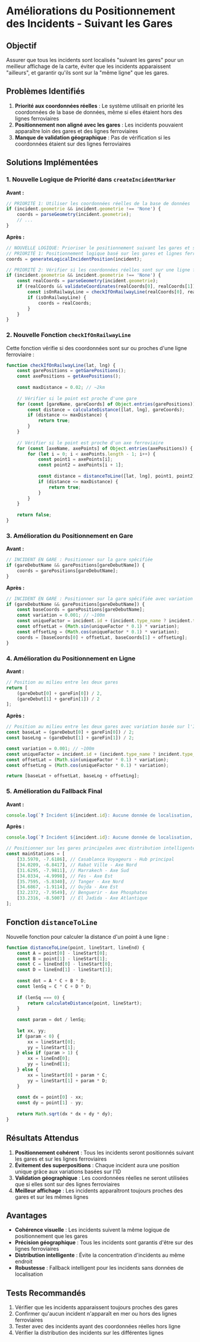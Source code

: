 # Améliorations du Positionnement des Incidents - Suivant les Gares

## Objectif
Assurer que tous les incidents sont localisés "suivant les gares" pour un meilleur affichage de la carte, éviter que les incidents apparaissent "ailleurs", et garantir qu'ils sont sur la "même ligne" que les gares.

## Problèmes Identifiés
1. **Priorité aux coordonnées réelles** : Le système utilisait en priorité les coordonnées de la base de données, même si elles étaient hors des lignes ferroviaires
2. **Positionnement non aligné avec les gares** : Les incidents pouvaient apparaître loin des gares et des lignes ferroviaires
3. **Manque de validation géographique** : Pas de vérification si les coordonnées étaient sur des lignes ferroviaires

## Solutions Implémentées

### 1. Nouvelle Logique de Priorité dans `createIncidentMarker`

**Avant :**
```javascript
// PRIORITÉ 1: Utiliser les coordonnées réelles de la base de données
if (incident.geometrie && incident.geometrie !== 'None') {
    coords = parseGeometry(incident.geometrie);
    // ...
}
```

**Après :**
```javascript
// NOUVELLE LOGIQUE: Prioriser le positionnement suivant les gares et sur les lignes ferroviaires
// PRIORITÉ 1: Positionnement logique basé sur les gares et lignes ferroviaires
coords = generateLogicalIncidentPosition(incident);

// PRIORITÉ 2: Vérifier si les coordonnées réelles sont sur une ligne ferroviaire
if (incident.geometrie && incident.geometrie !== 'None') {
    const realCoords = parseGeometry(incident.geometrie);
    if (realCoords && validateCoordinates(realCoords[0], realCoords[1])) {
        const isOnRailwayLine = checkIfOnRailwayLine(realCoords[0], realCoords[1]);
        if (isOnRailwayLine) {
            coords = realCoords;
        }
    }
}
```

### 2. Nouvelle Fonction `checkIfOnRailwayLine`

Cette fonction vérifie si des coordonnées sont sur ou proches d'une ligne ferroviaire :

```javascript
function checkIfOnRailwayLine(lat, lng) {
    const garePositions = getGarePositions();
    const axePositions = getAxePositions();
    
    const maxDistance = 0.02; // ~2km
    
    // Vérifier si le point est proche d'une gare
    for (const [gareName, gareCoords] of Object.entries(garePositions)) {
        const distance = calculateDistance([lat, lng], gareCoords);
        if (distance <= maxDistance) {
            return true;
        }
    }
    
    // Vérifier si le point est proche d'un axe ferroviaire
    for (const [axeName, axePoints] of Object.entries(axePositions)) {
        for (let i = 0; i < axePoints.length - 1; i++) {
            const point1 = axePoints[i];
            const point2 = axePoints[i + 1];
            
            const distance = distanceToLine([lat, lng], point1, point2);
            if (distance <= maxDistance) {
                return true;
            }
        }
    }
    
    return false;
}
```

### 3. Amélioration du Positionnement en Gare

**Avant :**
```javascript
// INCIDENT EN GARE : Positionner sur la gare spécifiée
if (gareDebutName && garePositions[gareDebutName]) {
    coords = garePositions[gareDebutName];
}
```

**Après :**
```javascript
// INCIDENT EN GARE : Positionner sur la gare spécifiée avec variation pour éviter la superposition
if (gareDebutName && garePositions[gareDebutName]) {
    const baseCoords = garePositions[gareDebutName];
    const variation = 0.001; // ~100m
    const uniqueFactor = incident.id + (incident.type_name ? incident.type_name.length : 0);
    const offsetLat = (Math.sin(uniqueFactor * 0.1) * variation);
    const offsetLng = (Math.cos(uniqueFactor * 0.1) * variation);
    coords = [baseCoords[0] + offsetLat, baseCoords[1] + offsetLng];
}
```

### 4. Amélioration du Positionnement en Ligne

**Avant :**
```javascript
// Position au milieu entre les deux gares
return [
    (gareDebut[0] + gareFin[0]) / 2,
    (gareDebut[1] + gareFin[1]) / 2
];
```

**Après :**
```javascript
// Position au milieu entre les deux gares avec variation basée sur l'ID pour éviter la superposition
const baseLat = (gareDebut[0] + gareFin[0]) / 2;
const baseLng = (gareDebut[1] + gareFin[1]) / 2;

const variation = 0.001; // ~100m
const uniqueFactor = incident.id + (incident.type_name ? incident.type_name.length : 0);
const offsetLat = (Math.sin(uniqueFactor * 0.1) * variation);
const offsetLng = (Math.cos(uniqueFactor * 0.1) * variation);

return [baseLat + offsetLat, baseLng + offsetLng];
```

### 5. Amélioration du Fallback Final

**Avant :**
```javascript
console.log(`❓ Incident ${incident.id}: Aucune donnée de localisation, positionnement sur réseau principal`);
```

**Après :**
```javascript
console.log(`❓ Incident ${incident.id}: Aucune donnée de localisation, positionnement suivant les gares principales`);

// Positionner sur les gares principales avec distribution intelligente suivant les lignes ferroviaires
const mainStations = [
    [33.5970, -7.6186], // Casablanca Voyageurs - Hub principal
    [34.0209, -6.8417], // Rabat Ville - Axe Nord
    [31.6295, -7.9811], // Marrakech - Axe Sud
    [34.0334, -4.9998], // Fès - Axe Est
    [35.7595, -5.8340], // Tanger - Axe Nord
    [34.6867, -1.9114], // Oujda - Axe Est
    [32.2372, -7.9549], // Benguerir - Axe Phosphates
    [33.2316, -8.5007]  // El Jadida - Axe Atlantique
];
```

## Fonction `distanceToLine`

Nouvelle fonction pour calculer la distance d'un point à une ligne :

```javascript
function distanceToLine(point, lineStart, lineEnd) {
    const A = point[0] - lineStart[0];
    const B = point[1] - lineStart[1];
    const C = lineEnd[0] - lineStart[0];
    const D = lineEnd[1] - lineStart[1];
    
    const dot = A * C + B * D;
    const lenSq = C * C + D * D;
    
    if (lenSq === 0) {
        return calculateDistance(point, lineStart);
    }
    
    const param = dot / lenSq;
    
    let xx, yy;
    if (param < 0) {
        xx = lineStart[0];
        yy = lineStart[1];
    } else if (param > 1) {
        xx = lineEnd[0];
        yy = lineEnd[1];
    } else {
        xx = lineStart[0] + param * C;
        yy = lineStart[1] + param * D;
    }
    
    const dx = point[0] - xx;
    const dy = point[1] - yy;
    
    return Math.sqrt(dx * dx + dy * dy);
}
```

## Résultats Attendus

1. **Positionnement cohérent** : Tous les incidents seront positionnés suivant les gares et sur les lignes ferroviaires
2. **Évitement des superpositions** : Chaque incident aura une position unique grâce aux variations basées sur l'ID
3. **Validation géographique** : Les coordonnées réelles ne seront utilisées que si elles sont sur des lignes ferroviaires
4. **Meilleur affichage** : Les incidents apparaîtront toujours proches des gares et sur les mêmes lignes

## Avantages

- **Cohérence visuelle** : Les incidents suivent la même logique de positionnement que les gares
- **Précision géographique** : Tous les incidents sont garantis d'être sur des lignes ferroviaires
- **Distribution intelligente** : Évite la concentration d'incidents au même endroit
- **Robustesse** : Fallback intelligent pour les incidents sans données de localisation

## Tests Recommandés

1. Vérifier que les incidents apparaissent toujours proches des gares
2. Confirmer qu'aucun incident n'apparaît en mer ou hors des lignes ferroviaires
3. Tester avec des incidents ayant des coordonnées réelles hors ligne
4. Vérifier la distribution des incidents sur les différentes lignes
